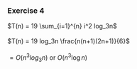 ### Exercise 4

$T(n) = 19 \sum_{i=1}^{n} i^2 log_3n$\
<br>
$T(n) = 19 log_3n \frac{n(n+1)(2n+1)}{6}$\
<br>
$= O(n^3log_3n)$ or $O(n^3\log n)$\
<br>
